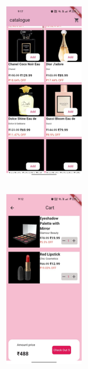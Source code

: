 <h1>
  <img width="200" src="catalogue2.jpg">
</h1>
<h1>
  <img width="200" src="catalog.png">
</h1>
